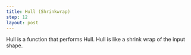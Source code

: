 ```yaml
---
title: Hull (Shrinkwrap)
step: 12
layout: post
---
```

Hull is a function that performs Hull. Hull is like a shrink wrap of the input shape. 

<script src="https://gist.github.com/madhephaestus/721302a0ff6d2809b997.js"></script>

